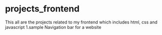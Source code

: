 # projects_frontend
This all are the projects related to my frontend which includes html, css and javascript
1.sample Navigation bar for a website

